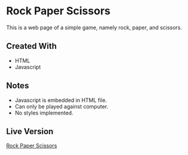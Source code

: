# Rock Paper Scissors
This is a web page of a simple game, namely rock, paper, and scissors.
## Created With
* HTML
* Javascript
## Notes
* Javascript is embedded in HTML file.
* Can only be played against computer.
* No styles implemented.
## Live Version
[Rock Paper Scissors](https://wangchowchow.github.io/rock-paper-scissors/)
